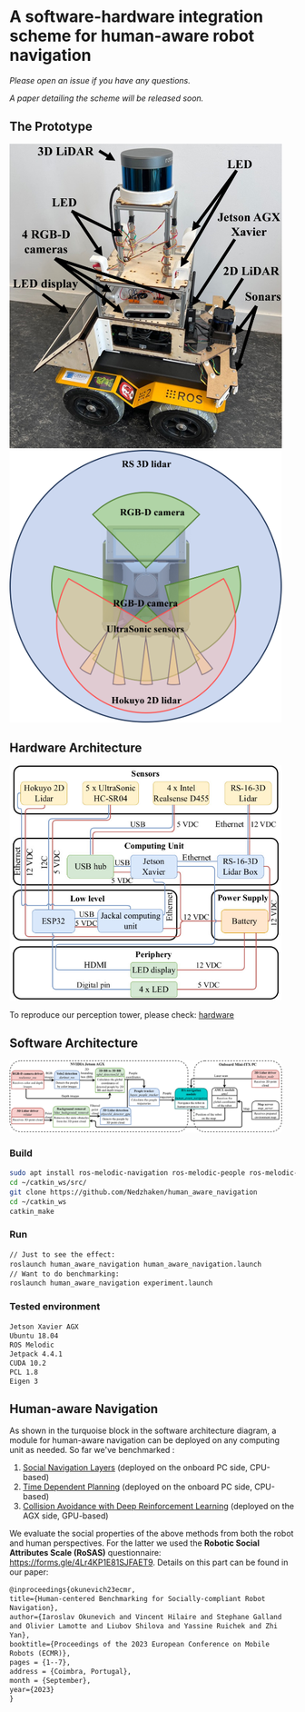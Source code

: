 # A software-hardware integration scheme for human-aware robot navigation

*Please open an issue if you have any questions.*

*A paper detailing the scheme will be released soon.*

## The Prototype

<img src="Isaac.jpg" alt="Isaac.jpg" width="480"/>

<img src="scope.jpg" alt="scope.jpg" width="480"/>

## Hardware Architecture

<img src="hardware_arch.jpg" alt="hardware_arch.jpg" width="480"/>

To reproduce our perception tower, please check: [hardware](hardware) 

## Software Architecture

<img src="software_arch.jpg" alt="software_arch" width="480"/>

### Build
```sh
sudo apt install ros-melodic-navigation ros-melodic-people ros-melodic-navigation-layers
cd ~/catkin_ws/src/
git clone https://github.com/Nedzhaken/human_aware_navigation
cd ~/catkin_ws
catkin_make
```

### Run
```sh
// Just to see the effect:
roslaunch human_aware_navigation human_aware_navigation.launch
// Want to do benchmarking:
roslaunch human_aware_navigation experiment.launch
```

### Tested environment
```
Jetson Xavier AGX
Ubuntu 18.04
ROS Melodic
Jetpack 4.4.1
CUDA 10.2
PCL 1.8
Eigen 3
```

## Human-aware Navigation

As shown in the turquoise block in the software architecture diagram, a module for human-aware navigation can be deployed on any computing unit as needed. So far we've benchmarked :

1. [Social Navigation Layers](https://github.com/DLu/navigation_layers) (deployed on the onboard PC side, CPU-based)
2. [Time Dependent Planning](https://github.com/marinaKollmitz/human_aware_navigation) (deployed on the onboard PC side, CPU-based)
3. [Collision Avoidance with Deep Reinforcement Learning](https://github.com/mit-acl/cadrl_ros) (deployed on the AGX side, GPU-based)

We evaluate the social properties of the above methods from both the robot and human perspectives. For the latter we used the **Robotic Social Attributes Scale (RoSAS)** questionnaire: https://forms.gle/4Lr4KP1E81SJFAET9. Details on this part can be found in our paper:

```
@inproceedings{okunevich23ecmr,
title={Human-centered Benchmarking for Socially-compliant Robot Navigation},
author={Iaroslav Okunevich and Vincent Hilaire and Stephane Galland and Olivier Lamotte and Liubov Shilova and Yassine Ruichek and Zhi Yan},
booktitle={Proceedings of the 2023 European Conference on Mobile Robots (ECMR)},
pages = {1--7},
address = {Coimbra, Portugal},
month = {September},
year={2023}
}
```
